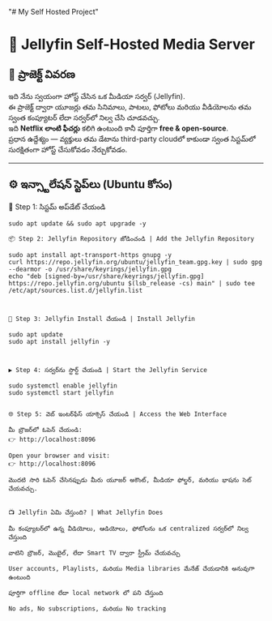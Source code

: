 "# My Self Hosted Project" 
# 🧩 Jellyfin Self-Hosted Media Server

## 📘 ప్రాజెక్ట్ వివరణ  
ఇది నేను స్వయంగా హోస్ట్ చేసిన ఒక మీడియా సర్వర్ (Jellyfin).  
ఈ ప్రాజెక్ట్ ద్వారా యూజర్లు తమ సినిమాలు, పాటలు, ఫోటోలు మరియు వీడియోలను తమ స్వంత కంప్యూటర్ లేదా సర్వర్‌లో నిల్వ చేసి చూడవచ్చు.  
ఇది **Netflix లాంటి ఫీచర్లు** కలిగి ఉంటుంది కానీ పూర్తిగా **free & open-source**.  
ప్రధాన ఉద్దేశ్యం — వ్యక్తులు తమ డేటాను third-party cloudలో కాకుండా స్వంత సిస్టమ్‌లో సురక్షితంగా హోస్ట్ చేసుకోవడం నేర్చుకోవడం.

---

## ⚙️ ఇన్స్టాలేషన్ స్టెప్‌లు (Ubuntu కోసం)

🧱 Step 1: సిస్టమ్ అప్‌డేట్ చేయండి
```
sudo apt update && sudo apt upgrade -y

📦 Step 2: Jellyfin Repository జోడించండి | Add the Jellyfin Repository

sudo apt install apt-transport-https gnupg -y
curl https://repo.jellyfin.org/ubuntu/jellyfin_team.gpg.key | sudo gpg --dearmor -o /usr/share/keyrings/jellyfin.gpg
echo "deb [signed-by=/usr/share/keyrings/jellyfin.gpg] https://repo.jellyfin.org/ubuntu $(lsb_release -cs) main" | sudo tee /etc/apt/sources.list.d/jellyfin.list



🧱 Step 3: Jellyfin Install చేయండి | Install Jellyfin

sudo apt update
sudo apt install jellyfin -y



▶ Step 4: సర్వర్‌ను స్టార్ట్ చేయండి | Start the Jellyfin Service

sudo systemctl enable jellyfin
sudo systemctl start jellyfin


🌐 Step 5: వెబ్ ఇంటర్‌ఫేస్ యాక్సెస్ చేయండి | Access the Web Interface

మీ బ్రౌజర్‌లో ఓపెన్ చేయండి:
👉 http://localhost:8096

Open your browser and visit:
👉 http://localhost:8096

మొదటి సారి ఓపెన్ చేసినప్పుడు మీరు యూజర్ అకౌంట్, మీడియా ఫోల్డర్, మరియు భాషను సెట్ చేయవచ్చు.


📺 Jellyfin ఏమి చేస్తుంది? | What Jellyfin Does

మీ కంప్యూటర్‌లో ఉన్న వీడియోలు, ఆడియోలు, ఫోటోలను ఒక centralized సర్వర్‌లో నిల్వ చేస్తుంది

వాటిని బ్రౌజర్, మొబైల్, లేదా Smart TV ద్వారా స్ట్రీమ్ చేయవచ్చు

User accounts, Playlists, మరియు Media libraries మేనేజ్ చేయడానికి అనువుగా ఉంటుంది

పూర్తిగా offline లేదా local network లో పని చేస్తుంది

No ads, No subscriptions, మరియు No tracking